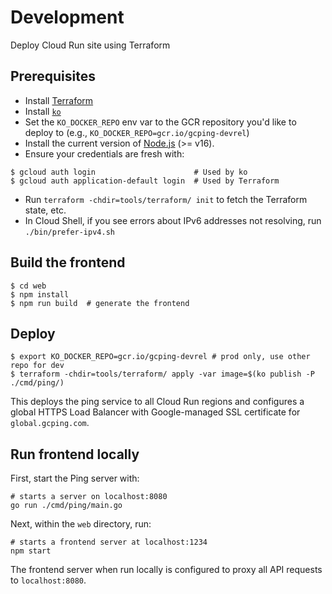 # Development

Deploy Cloud Run site using Terraform

## Prerequisites

- Install [Terraform](https://learn.hashicorp.com/tutorials/terraform/install-cli)
- Install [`ko`](https://github.com/google/ko)
- Set the `KO_DOCKER_REPO` env var to the GCR repository you'd like to deploy to (e.g.,
`KO_DOCKER_REPO=gcr.io/gcping-devrel`)
- Install the current version of [Node.js](https://nodejs.org/en/) (>= v16).
- Ensure your credentials are fresh with:
```
$ gcloud auth login                      # Used by ko
$ gcloud auth application-default login  # Used by Terraform
```
- Run `terraform -chdir=tools/terraform/ init` to fetch the Terraform state, etc.
- In Cloud Shell, if you see errors about IPv6 addresses not resolving, run
  `./bin/prefer-ipv4.sh`

## Build the frontend

```
$ cd web
$ npm install
$ npm run build  # generate the frontend
```

## Deploy

```
$ export KO_DOCKER_REPO=gcr.io/gcping-devrel # prod only, use other repo for dev
$ terraform -chdir=tools/terraform/ apply -var image=$(ko publish -P ./cmd/ping/)
```

This deploys the ping service to all Cloud Run regions and configures a global
HTTPS Load Balancer with Google-managed SSL certificate for
`global.gcping.com`.

## Run frontend locally

First, start the Ping server with:

``` shell
# starts a server on localhost:8080
go run ./cmd/ping/main.go
```

Next, within the `web` directory, run:

``` shell
# starts a frontend server at localhost:1234
npm start
```

The frontend server when run locally is configured to proxy all API requests to
`localhost:8080`.

